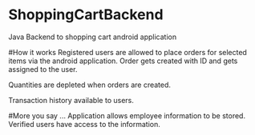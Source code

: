 # ShoppingCartBackend
Java Backend to shopping cart android application

#How it works
Registered users are allowed to place orders for selected items via the android application. Order gets created with ID and gets assigned to the user. 

Quantities are depleted when orders are created. 

Transaction history available to users.


#More you say ...
Application allows employee information to be stored.
Verified users have access to the information.